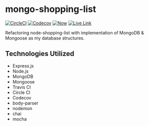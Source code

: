 # mongo-shopping-list

[![CircleCI](https://img.shields.io/circleci/project/github/rockchalkwushock/mongo-shopping-list-cab.svg?style=flat-square)](https://circleci.com/gh/rockchalkwushock/mongo-shopping-list-cab)
[![Codecov](https://img.shields.io/codecov/c/github/rockchalkwushock/mongo-shopping-list-cab.svg?style=flat-square)](https://codecov.io/gh/rockchalkwushock/mongo-shopping-list-cab)
[![Now](https://img.shields.io/badge/deployed%20with-now--cli-orange.svg?style=flat-square)](https://github.com/zeit/now-cli)
[![Live Link](https://img.shields.io/badge/view%20project-here-ff69b4.svg?style=flat-square)](https://shopping-list-xgofitbozy.now.sh)

Refactoring node-shopping-list with implementation of MongoDB &amp; Mongoose as my database structures.

## Technologies Utilized

- Express.js
- Node.js
- MongoDB
- Mongoose
- Travis CI
- Circle CI
- Codecov
- body-parser
- nodemon
- chai
- mocha
